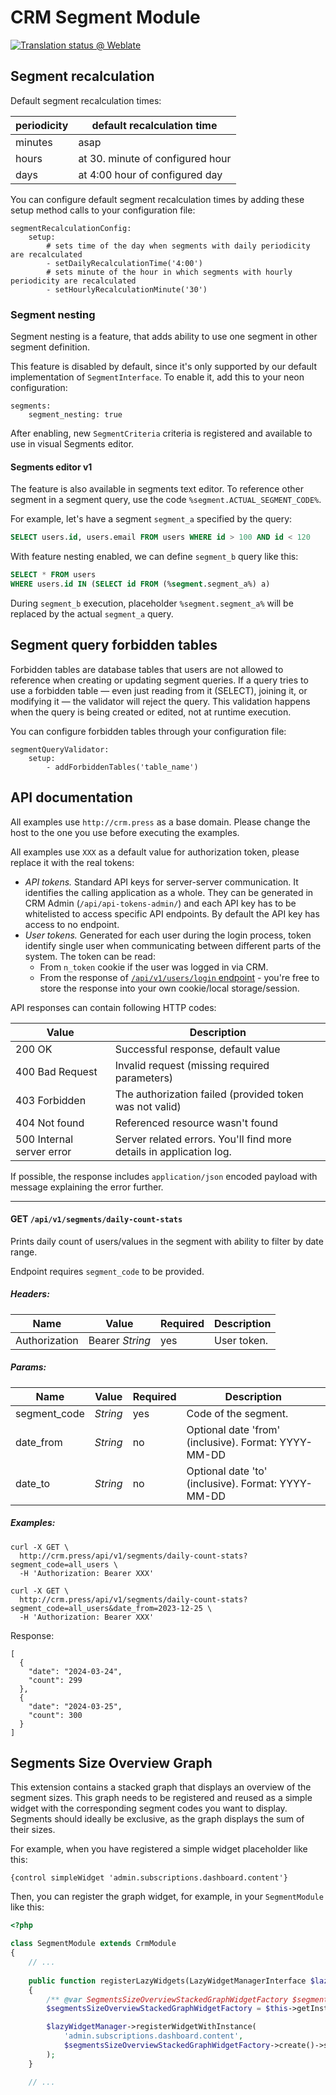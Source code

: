 # CRM Segment Module

[![Translation status @ Weblate](https://hosted.weblate.org/widgets/remp-crm/-/segment-module/svg-badge.svg)](https://hosted.weblate.org/projects/remp-crm/segments-module/)

## Segment recalculation

Default segment recalculation times:

| periodicity | default recalculation time       |
|-------------|----------------------------------|
| minutes     | asap                             |
| hours       | at 30. minute of configured hour |
| days        | at 4:00 hour of configured day   |

You can configure default segment recalculation times by adding these setup method calls to your configuration file:

```neon
segmentRecalculationConfig:
    setup:
    	# sets time of the day when segments with daily periodicity are recalculated
        - setDailyRecalculationTime('4:00')
        # sets minute of the hour in which segments with hourly periodicity are recalculated
        - setHourlyRecalculationMinute('30')
```

### Segment nesting

Segment nesting is a feature, that adds ability to use one segment in other segment definition.  

This feature is disabled by default, since it's only supported by our default implementation of `SegmentInterface`. To enable it, add this to your neon configuration:

```neon
segments:
    segment_nesting: true
```

After enabling, new `SegmentCriteria` criteria is registered and available to use in visual Segments editor. 

#### Segments editor v1

The feature is also available in segments text editor. To reference other segment in a segment query, use the code `%segment.ACTUAL_SEGMENT_CODE%`. 

For example, let's have a segment `segment_a` specified by the query:

```sql
SELECT users.id, users.email FROM users WHERE id > 100 AND id < 120
```

With feature nesting enabled, we can define `segment_b` query like this:

```sql
SELECT * FROM users
WHERE users.id IN (SELECT id FROM (%segment.segment_a%) a)
```

During `segment_b` execution, placeholder `%segment.segment_a%` will be replaced by the actual `segment_a` query.

## Segment query forbidden tables

Forbidden tables are database tables that users are not allowed to reference when creating or updating segment queries.
If a query tries to use a forbidden table — even just reading from it (SELECT), joining it, or modifying it — the validator will reject the query.
This validation happens when the query is being created or edited, not at runtime execution.

You can configure forbidden tables through your configuration file:
```neon
segmentQueryValidator:
    setup:
        - addForbiddenTables('table_name')
```

## API documentation

All examples use `http://crm.press` as a base domain. Please change the host to the one you use
before executing the examples.

All examples use `XXX` as a default value for authorization token, please replace it with the
real tokens:

* *API tokens.* Standard API keys for server-server communication. It identifies the calling application as a whole.
  They can be generated in CRM Admin (`/api/api-tokens-admin/`) and each API key has to be whitelisted to access
  specific API endpoints. By default the API key has access to no endpoint.
* *User tokens.* Generated for each user during the login process, token identify single user when communicating between
  different parts of the system. The token can be read:
  * From `n_token` cookie if the user was logged in via CRM.
  * From the response of [`/api/v1/users/login` endpoint](https://github.com/remp2020/crm-users-module#post-apiv1userslogin) -
    you're free to store the response into your own cookie/local storage/session.

API responses can contain following HTTP codes:

| Value                     | Description                                                         |
|---------------------------|---------------------------------------------------------------------|
| 200 OK                    | Successful response, default value                                  |
| 400 Bad Request           | Invalid request (missing required parameters)                       |
| 403 Forbidden             | The authorization failed (provided token was not valid)             |
| 404 Not found             | Referenced resource wasn't found                                    |
| 500 Internal server error | Server related errors. You'll find more details in application log. |

If possible, the response includes `application/json` encoded payload with message explaining
the error further.

---

#### GET `/api/v1/segments/daily-count-stats`

Prints daily count of users/values in the segment with ability to filter by date range.

Endpoint requires `segment_code` to be provided.

##### *Headers:*

| Name          | Value           | Required | Description |
|---------------|-----------------|----------|-------------|
| Authorization | Bearer *String* | yes      | User token. |

##### *Params:*

| Name         | Value    | Required | Description                                          |
|--------------|----------|----------|------------------------------------------------------|
| segment_code | *String* | yes      | Code of the segment.                                 |
| date_from    | *String* | no       | Optional date 'from' (inclusive). Format: YYYY-MM-DD |
| date_to      | *String* | no       | Optional date 'to' (inclusive). Format: YYYY-MM-DD   |

##### *Examples:*

```shell
curl -X GET \
  http://crm.press/api/v1/segments/daily-count-stats?segment_code=all_users \
  -H 'Authorization: Bearer XXX'
```

```shell
curl -X GET \
  http://crm.press/api/v1/segments/daily-count-stats?segment_code=all_users&date_from=2023-12-25 \
  -H 'Authorization: Bearer XXX'
```

Response:

```json5
[
  {
    "date": "2024-03-24",
    "count": 299
  },
  {
    "date": "2024-03-25",
    "count": 300
  }
]
```

## Segments Size Overview Graph

This extension contains a stacked graph that displays an overview of the segment sizes. This graph needs to be registered and reused as a simple widget with the corresponding segment codes you want to display. Segments should ideally be exclusive, as the graph displays the sum of their sizes.

For example, when you have registered a simple widget placeholder like this:

```latte
{control simpleWidget 'admin.subscriptions.dashboard.content'}
```

Then, you can register the graph widget, for example, in your `SegmentModule` like this:

```php
<?php

class SegmentModule extends CrmModule
{
    // ...
    
    public function registerLazyWidgets(LazyWidgetManagerInterface $lazyWidgetManager)
    {
        /** @var SegmentsSizeOverviewStackedGraphWidgetFactory $segmentsSizeOverviewStackedGraphWidgetFactory */
        $segmentsSizeOverviewStackedGraphWidgetFactory = $this->getInstance(SegmentsSizeOverviewStackedGraphWidgetFactory::class);

        $lazyWidgetManager->registerWidgetWithInstance(
            'admin.subscriptions.dashboard.content',
            $segmentsSizeOverviewStackedGraphWidgetFactory->create()->setSegmentCodes(['all_users']),
        );
    }

    // ...
```
